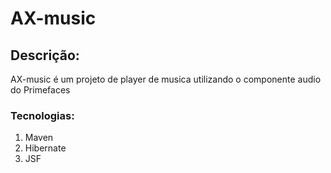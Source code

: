 # AX-music

## Descrição:
AX-music é um projeto de player de musica utilizando o componente audio do Primefaces

### Tecnologias:
1. Maven
1. Hibernate
1. JSF
